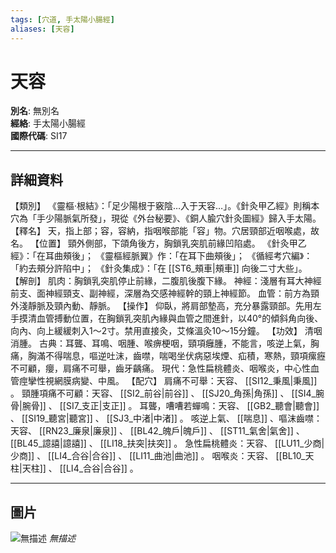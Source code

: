 ```yaml
---
tags: [穴道, 手太陽小腸經]
aliases: [天容]
---
```


# 天容

**別名**: 無別名  
**經絡**: 手太陽小腸經  
**國際代碼**: SI17  

---

## 詳細資料
【類別】
《靈樞‧根結》：「足少陽根于竅陰…入于天容…」。《針灸甲乙經》則稱本穴為「手少陽脈氣所發」，現從《外台秘要》、《銅人腧穴針灸圖經》歸入手太陽。
【釋名】
天，指上部；容，容納，指咽喉部能「容」物。穴居頸部近咽喉處，故名。
【位置】
頸外側部，下頜角後方，胸鎖乳突肌前緣凹陷處。
《針灸甲乙經》：「在耳曲頰後」；
《靈樞經脈翼》作：「在耳下曲頰後」；
《循經考穴編》：「約去頰分許陷中」；
《針灸集成》：「在 [[ST6_頰車|頰車]] 向後二寸大些」。
【解剖】
肌肉：胸鎖乳突肌停止前緣，二腹肌後腹下緣。
神經：淺層有耳大神經前支、面神經頸支、副神經，深層為交感神經幹的頸上神經節。
血管：前方為頸外淺靜脈及頸內動、靜脈。
【操作】
仰臥，將肩部墊高，充分暴露頸部。先用左手摸清血管搏動位置，在胸鎖乳突肌內緣與血管之間進針，以40°的傾斜角向後、向內、向上緩緩刺入1～2寸。禁用直接灸，艾條溫灸10～15分鐘。
【功效】
清咽消腫。
古典：耳聾、耳鳴、咽腫、喉痹梗咽，頸項癰腫，不能言，咳逆上氣，胸痛，胸滿不得喘息，嘔逆吐沫，齒噤，喘喝坐伏病惡埃煙、疝積，寒熱，頸項瘰癧不可顧，癭，肩痛不可舉，齒牙齲痛。
現代：急性扁桃體炎、咽喉炎，中心性血管痙攣性視網膜病變、中風。
【配穴】
肩痛不可舉：天容、 [[SI12_秉風|秉風]] 。
頸腫項痛不可顧：天容、 [[SI2_前谷|前谷]] 、 [[SJ20_角孫|角孫]] 、 [[SI4_腕骨|腕骨]] 、 [[SI7_支正|支正]] 。
耳聾，嘈嘈若蟬鳴：天容、 [[GB2_聽會|聽會]] 、 [[SI19_聽宮|聽宮]] 、 [[SJ3_中渚|中渚]] 。
咳逆上氣、 [[喘息]] 、嘔沫齒噤：天容、 [[RN23_廉泉|廉泉]] 、 [[BL42_魄戶|魄戶]] 、 [[ST11_氣舍|氣舍]] 、 [[BL45_譩譆|譩譆]] 、 [[LI18_扶突|扶突]] 。
急性扁桃體炎：天容、 [[LU11_少商|少商]] 、 [[LI4_合谷|合谷]] 、 [[LI11_曲池|曲池]] 。
咽喉炎：天容、 [[BL10_天柱|天柱]] 、 [[LI4_合谷|合谷]] 。

---

## 圖片
![無描述](https://yibian.hopto.org/pic/shu16/185.gif)
_無描述_

